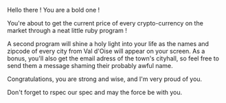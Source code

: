 


Hello there ! You are a bold one !

You're about to get the current price of every crypto-currency on the market through a neat little ruby program !

A second program will shine a holy light into your life as the names and zipcode of every city from Val d'Oise will appear on your screen. As a bonus, you'll also get the email adress of the town's cityhall, so feel free to send them a message shaming their probably awful name.

Congratulations, you are strong and wise, and I'm very proud of you. 

Don't forget to rspec our spec and may the force be with you.
